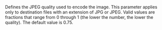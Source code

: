 Defines the JPEG quality used to encode the image. This parameter applies only to destination files with an extension of JPG or JPEG. Valid values are fractions that range from 0 through 1 (the lower the number, the lower the quality). The default value is 0.75.